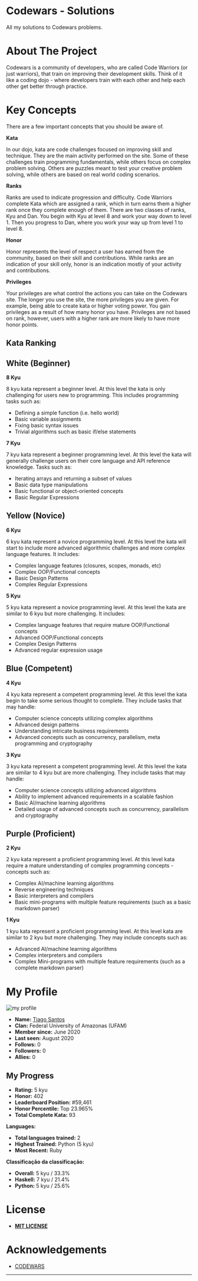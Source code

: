 # Codewars - Solutions
 All my solutions to Codewars problems.



# About The Project


Codewars is a community of developers, who are called Code Warriors (or just warriors), that train on improving their development skills. Think of it like a coding dojo - where developers train with each other and help each other get better through practice.



# Key Concepts
There are a few important concepts that you should be aware of.

**Kata**

In our dojo, kata are code challenges focused on improving skill and technique. They are the main activity performed on the site. Some of these challenges train programming fundamentals, while others focus on complex problem solving. Others are puzzles meant to test your creative problem solving, while others are based on real world coding scenarios.


**Ranks**

Ranks are used to indicate progression and difficulty. Code Warriors complete Kata which are assigned a rank, which in turn earns them a higher rank once they complete enough of them. There are two classes of ranks, Kyu and Dan. You begin with Kyu at level 8 and work your way down to level 1. Then you progress to Dan, where you work your way up from level 1 to level 8.

**Honor**

Honor represents the level of respect a user has earned from the community, based on their skill and contributions. While ranks are an indication of your skill only, honor is an indication mostly of your activity and contributions.

**Privileges**

Your privileges are what control the actions you can take on the Codewars site. The longer you use the site, the more privileges you are given. For example, being able to create kata or higher voting power. You gain privileges as a result of how many honor you have. Privileges are not based on rank, however, users with a higher rank are more likely to have more honor points.



## Kata Ranking


## White (Beginner)


**8 Kyu**

8 kyu kata represent a beginner level. At this level the kata is only challenging for users new to programming. This includes programming tasks such as:

* Defining a simple function (i.e. hello world)
* Basic variable assignments
* Fixing basic syntax issues
* Trivial algorithms such as basic if/else statements


**7 Kyu**

7 kyu kata represent a beginner programming level. At this level the kata will generally challenge users on their core language and API reference knowledge. Tasks such as:

* Iterating arrays and returning a subset of values
* Basic data type manipulations
* Basic functional or object-oriented concepts
* Basic Regular Expressions


## Yellow (Novice)


**6 Kyu**

6 kyu kata represent a novice programming level. At this level the kata will start to include more advanced algorithmic challenges and more complex language features. It includes:

* Complex language features (closures, scopes, monads, etc)
* Complex OOP/Functional concepts
* Basic Design Patterns
* Complex Regular Expressions


**5 Kyu**

5 kyu kata represent a novice programming level. At this level the kata are similar to 6 kyu but more challenging. It includes:

* Complex language features that require mature OOP/Functional concepts
* Advanced OOP/Functional concepts
* Complex Design Patterns
* Advanced regular expression usage


## Blue (Competent)


**4 Kyu**

4 kyu kata represent a competent programming level. At this level the kata begin to take some serious thought to complete. They include tasks that may handle:

* Computer science concepts utilizing complex algorithms
* Advanced design patterns
* Understanding intricate business requirements
* Advanced concepts such as concurrency, parallelism, meta programming and cryptography


**3 Kyu**

3 kyu kata represent a competent programming level. At this level the kata are similar to 4 kyu but are more challenging. They include tasks that may handle:

* Computer science concepts utilizing advanced algorithms
* Ability to implement advanced requirements in a scalable fashion
* Basic AI/machine learning algorithms
* Detailed usage of advanced concepts such as concurrency, parallelism and cryptography


## Purple (Proficient)


**2 Kyu**

2 kyu kata represent a proficient programming level. At this level kata require a mature understanding of complex programming concepts - concepts such as:

* Complex AI/machine learning algorithms
* Reverse engineering techniques
* Basic interpreters and compilers
* Basic mini-programs with multiple feature requirements (such as a basic markdown parser)


**1 Kyu**

1 kyu kata represent a proficient programming level. At this level kata are similar to 2 kyu but more challenging. They may include concepts such as:

* Advanced AI/machine learning algorithms
* Complex interpreters and compilers
* Complex Mini-programs with multiple feature requirements (such as a complete markdown parser)


# My Profile 
![my profile](https://www.codewars.com/users/tiago_santos/badges/large)

* **Name:** [Tiago Santos](https://www.codewars.com/users/tiago_santos)
* **Clan:** Federal University of Amazonas (UFAM)
* **Member since:** June 2020
* **Last seen:** August 2020
* **Follows:** 0
* **Followers:** 0
* **Allies:** 0


## My Progress


* **Rating:** 5 kyu
* **Honor:** 402
* **Leaderboard Position:** #59,461
* **Honor Percentile:** Top 23.965%
* **Total Complete Kata:** 93


**Languages:**

* **Total languages trained:** 2
* **Highest Trained:** Python (5 kyu)
* **Most Recent:** Ruby


**Classificação da classificação:**

* **Overall:** 5 kyu / 33.3%
* **Haskell:** 7 kyu / 21.4%
* **Python:** 5 kyu / 25.6%



# License
* [**MIT LICENSE**](https://opensource.org/licenses/MIT)



# Acknowledgements
* [CODEWARS](https://www.codewars.com/)
---
